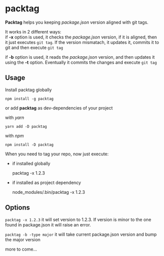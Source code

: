 # packtag

__Packtag__ helps you keeping _package.json_ version aligned with git tags.  

It works in 2 different ways:   
if __-x__ option is used, it checks the _package.json_ version, if it is aligned, then it just executes `git tag`. If the version mismatach, it updates it, commits it to git and then execute `git tag`

if __-b__ option is used, it reads the _package.json_ version, and then updates it using the __-t__ option.
Eventually it commits the changes and execute `git tag` 


## Usage

Install packtag globally

    npm install -g packtag

or add __packtag__ as dev-dependencies of your project

with _yarn_

    yarn add -D packtag

with _npm_

    npm install -D packtag

When you need to tag your repo, now just execute:

    
- if installed globally


    packtag -x 1.2.3
    
- if installed as project dependency


    node_modules/.bin/packtag -x 1.2.3

## Options

`packtag -x 1.2.3` it will set version to 1.2.3. If version is minor to the one found in package.json it will raise an error.


`packtag -b -type major` it will take current package.json version and bump the major version


more to come...

